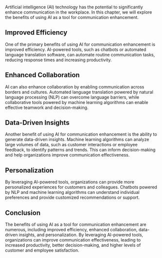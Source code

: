 

Artificial intelligence (AI) technology has the potential to significantly enhance communication in the workplace. In this chapter, we will explore the benefits of using AI as a tool for communication enhancement.

Improved Efficiency
-------------------

One of the primary benefits of using AI for communication enhancement is improved efficiency. AI-powered tools, such as chatbots or automated language translation software, can automate routine communication tasks, reducing response times and increasing productivity.

Enhanced Collaboration
----------------------

AI can also enhance collaboration by enabling communication across borders and cultures. Automated language translation powered by natural language processing (NLP) can overcome language barriers, while collaborative tools powered by machine learning algorithms can enable effective teamwork and decision-making.

Data-Driven Insights
--------------------

Another benefit of using AI for communication enhancement is the ability to generate data-driven insights. Machine learning algorithms can analyze large volumes of data, such as customer interactions or employee feedback, to identify patterns and trends. This can inform decision-making and help organizations improve communication effectiveness.

Personalization
---------------

By leveraging AI-powered tools, organizations can provide more personalized experiences for customers and colleagues. Chatbots powered by NLP and machine learning algorithms can understand individual preferences and provide customized recommendations or support.

Conclusion
----------

The benefits of using AI as a tool for communication enhancement are numerous, including improved efficiency, enhanced collaboration, data-driven insights, and personalization. By leveraging AI-powered tools, organizations can improve communication effectiveness, leading to increased productivity, better decision-making, and higher levels of customer and employee satisfaction.
